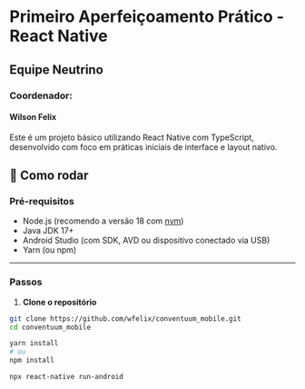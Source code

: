 # Primeiro Aperfeiçoamento Prático - React Native

## Equipe Neutrino

### Coordenador: 

#### Wilson Felix

Este é um projeto básico utilizando React Native com TypeScript, desenvolvido com foco em práticas iniciais de interface e layout nativo.

## 🚀 Como rodar

### Pré-requisitos

- Node.js (recomendo a versão 18 com [nvm](https://github.com/nvm-sh/nvm))
- Java JDK 17+
- Android Studio (com SDK, AVD ou dispositivo conectado via USB)
- Yarn (ou npm)

---

### Passos

1. **Clone o repositório**

```bash
git clone https://github.com/wfelix/conventuum_mobile.git
cd conventuum_mobile

yarn install
# ou
npm install

npx react-native run-android
